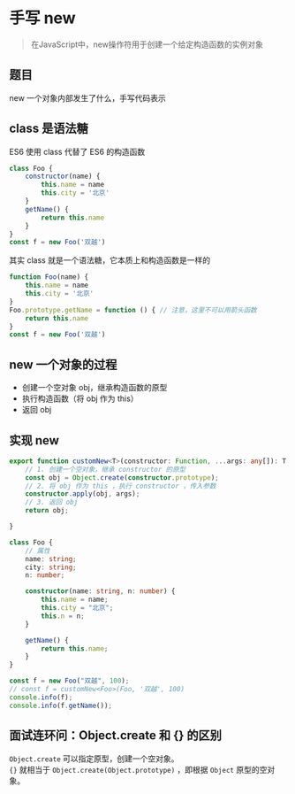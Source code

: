 # 手写 new
> 在JavaScript中，new操作符用于创建一个给定构造函数的实例对象
## 题目

new 一个对象内部发生了什么，手写代码表示

## class 是语法糖

ES6 使用 class 代替了 ES6 的构造函数

```js
class Foo {
    constructor(name) {
        this.name = name
        this.city = '北京'
    }
    getName() {
        return this.name
    }
}
const f = new Foo('双越')
```

其实 class 就是一个语法糖，它本质上和构造函数是一样的

```js
function Foo(name) {
    this.name = name
    this.city = '北京'
}
Foo.prototype.getName = function () { // 注意，这里不可以用箭头函数
    return this.name
}
const f = new Foo('双越')
```

## new 一个对象的过程

- 创建一个空对象 obj，继承构造函数的原型
- 执行构造函数（将 obj 作为 this）
- 返回 obj

## 实现 new

```ts
export function customNew<T>(constructor: Function, ...args: any[]): T {
    // 1. 创建一个空对象，继承 constructor 的原型
    const obj = Object.create(constructor.prototype);
    // 2. 将 obj 作为 this ，执行 constructor ，传入参数
    constructor.apply(obj, args);
    // 3. 返回 obj
    return obj;

}

class Foo {
    // 属性
    name: string;
    city: string;
    n: number;

    constructor(name: string, n: number) {
        this.name = name;
        this.city = "北京";
        this.n = n;
    }

    getName() {
        return this.name;
    }
}

const f = new Foo("双越", 100);
// const f = customNew<Foo>(Foo, '双越', 100)
console.info(f);
console.info(f.getName());

```

## 面试连环问：Object.create 和 {} 的区别

`Object.create` 可以指定原型，创建一个空对象。<br>
`{}` 就相当于 `Object.create(Object.prototype)` ，即根据 `Object` 原型的空对象。


